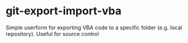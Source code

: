 # git-export-import-vba
Simple userform for exporting VBA code to a specific folder (e.g. local repository). Useful for source control
